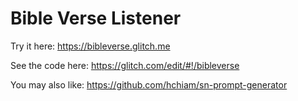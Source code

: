 # Bible Verse Listener

Try it here: https://bibleverse.glitch.me

See the code here: https://glitch.com/edit/#!/bibleverse

You may also like: https://github.com/hchiam/sn-prompt-generator
